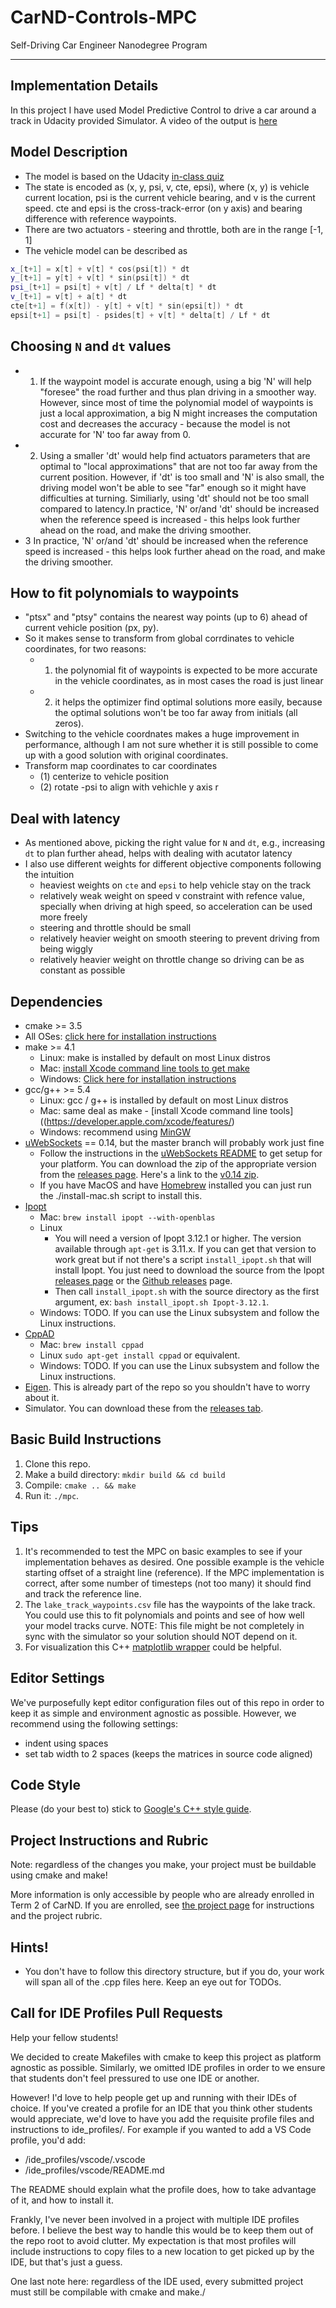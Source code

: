 # CarND-Controls-MPC
Self-Driving Car Engineer Nanodegree Program

---

## Implementation Details

In this project I have used Model Predictive Control to drive a car around a track in Udacity provided
Simulator. A video of the output is [here](https://www.youtube.com/watch?v=FUAZ29bJllg)

## Model Description

- The model is based on the Udacity [in-class quiz](https://github.com/udacity/CarND-MPC-Quizzes/blob/master/mpc_to_line/solution/MPC.cpp)
- The state is encoded as (x, y, psi, v, cte, epsi), where (x, y) is vehicle current location,
psi is the current vehicle bearing, and v is the current speed. cte and epsi is the cross-track-error (on y axis) and bearing difference with reference waypoints.
- There are two actuators - steering and throttle, both are in the range [-1, 1]
- The vehicle model can be described as 
```c++
x_[t+1] = x[t] + v[t] * cos(psi[t]) * dt
y_[t+1] = y[t] + v[t] * sin(psi[t]) * dt
psi_[t+1] = psi[t] + v[t] / Lf * delta[t] * dt
v_[t+1] = v[t] + a[t] * dt
cte[t+1] = f(x[t]) - y[t] + v[t] * sin(epsi[t]) * dt
epsi[t+1] = psi[t] - psides[t] + v[t] * delta[t] / Lf * dt
```

## Choosing `N` and `dt` values 

- 1. If the waypoint model is accurate enough, using a big 'N' will help "foresee" the road further and thus plan driving in a smoother way. 
    However, since most of time the polynomial model of waypoints is just a local approximation, a big N might increases the computation cost and decreases the accuracy - because the model is not accurate for 'N' too far away from 0.
- 2. Using a smaller 'dt' would help find actuators parameters that are optimal to "local approximations" that are not too far away from the current position. However, if 'dt' is too small and 'N' is also small, the driving model won't be able to see "far" enough so it might have difficulties at turning. 
    Similiarly, using 'dt' should not be too small compared to latency.In practice, 'N' or/and 'dt' should be increased when the reference speed is increased - this helps look further ahead on the road, and make the driving smoother.
- 3 In practice, 'N' or/and 'dt' should be increased when the reference speed is increased - this helps look further ahead on the road, and make the driving smoother.

## How to fit polynomials to waypoints

- "ptsx" and "ptsy" contains the nearest way points (up to 6) ahead of current vehicle position (px, py). 
- So it makes sense to transform from global corrdinates to vehicle coordinates, for two reasons:
  - 1. the polynomial fit of waypoints is expected to be more accurate in the vehicle coordinates, as in most cases the road is just linear
  - 2. it helps the optimizer find optimal solutions more easily, because the optimal solutions won't be too far away from initials (all zeros).
- Switching to the vehicle coordnates makes a huge improvement in performance, although I am not sure whether it is still possible to come up with a good solution with original coordinates.
- Transform map coordinates to car coordinates
  - (1) centerize to vehicle position
  - (2) rotate -psi to align with vehichle y axis
r
## Deal with latency
- As mentioned above, picking the right value for `N` and `dt`, e.g., increasing `dt` to plan further ahead, helps with dealing with acutator latency
- I also use different weights for different objective components following the intuition
  - heaviest weights on `cte` and `epsi` to help vehicle stay on the track
  - relatively weak weight on speed v constraint with refence value, specially when driving at high speed, so acceleration can be used more freely
  - steering and throttle should be small 
  - relatively heavier weight on smooth steering to prevent driving from being wiggly
  - relatively heavier weight on throttle change so driving can be as constant as possible



## Dependencies

* cmake >= 3.5
 * All OSes: [click here for installation instructions](https://cmake.org/install/)
* make >= 4.1
  * Linux: make is installed by default on most Linux distros
  * Mac: [install Xcode command line tools to get make](https://developer.apple.com/xcode/features/)
  * Windows: [Click here for installation instructions](http://gnuwin32.sourceforge.net/packages/make.htm)
* gcc/g++ >= 5.4
  * Linux: gcc / g++ is installed by default on most Linux distros
  * Mac: same deal as make - [install Xcode command line tools]((https://developer.apple.com/xcode/features/)
  * Windows: recommend using [MinGW](http://www.mingw.org/)
* [uWebSockets](https://github.com/uWebSockets/uWebSockets) == 0.14, but the master branch will probably work just fine
  * Follow the instructions in the [uWebSockets README](https://github.com/uWebSockets/uWebSockets/blob/master/README.md) to get setup for your platform. You can download the zip of the appropriate version from the [releases page](https://github.com/uWebSockets/uWebSockets/releases). Here's a link to the [v0.14 zip](https://github.com/uWebSockets/uWebSockets/archive/v0.14.0.zip).
  * If you have MacOS and have [Homebrew](https://brew.sh/) installed you can just run the ./install-mac.sh script to install this.
* [Ipopt](https://projects.coin-or.org/Ipopt)
  * Mac: `brew install ipopt --with-openblas`
  * Linux
    * You will need a version of Ipopt 3.12.1 or higher. The version available through `apt-get` is 3.11.x. If you can get that version to work great but if not there's a script `install_ipopt.sh` that will install Ipopt. You just need to download the source from the Ipopt [releases page](https://www.coin-or.org/download/source/Ipopt/) or the [Github releases](https://github.com/coin-or/Ipopt/releases) page.
    * Then call `install_ipopt.sh` with the source directory as the first argument, ex: `bash install_ipopt.sh Ipopt-3.12.1`. 
  * Windows: TODO. If you can use the Linux subsystem and follow the Linux instructions.
* [CppAD](https://www.coin-or.org/CppAD/)
  * Mac: `brew install cppad`
  * Linux `sudo apt-get install cppad` or equivalent.
  * Windows: TODO. If you can use the Linux subsystem and follow the Linux instructions.
* [Eigen](http://eigen.tuxfamily.org/index.php?title=Main_Page). This is already part of the repo so you shouldn't have to worry about it.
* Simulator. You can download these from the [releases tab](https://github.com/udacity/CarND-MPC-Project/releases).



## Basic Build Instructions


1. Clone this repo.
2. Make a build directory: `mkdir build && cd build`
3. Compile: `cmake .. && make`
4. Run it: `./mpc`.

## Tips

1. It's recommended to test the MPC on basic examples to see if your implementation behaves as desired. One possible example
is the vehicle starting offset of a straight line (reference). If the MPC implementation is correct, after some number of timesteps
(not too many) it should find and track the reference line.
2. The `lake_track_waypoints.csv` file has the waypoints of the lake track. You could use this to fit polynomials and points and see of how well your model tracks curve. NOTE: This file might be not completely in sync with the simulator so your solution should NOT depend on it.
3. For visualization this C++ [matplotlib wrapper](https://github.com/lava/matplotlib-cpp) could be helpful.

## Editor Settings

We've purposefully kept editor configuration files out of this repo in order to
keep it as simple and environment agnostic as possible. However, we recommend
using the following settings:

* indent using spaces
* set tab width to 2 spaces (keeps the matrices in source code aligned)

## Code Style

Please (do your best to) stick to [Google's C++ style guide](https://google.github.io/styleguide/cppguide.html).

## Project Instructions and Rubric

Note: regardless of the changes you make, your project must be buildable using
cmake and make!

More information is only accessible by people who are already enrolled in Term 2
of CarND. If you are enrolled, see [the project page](https://classroom.udacity.com/nanodegrees/nd013/parts/40f38239-66b6-46ec-ae68-03afd8a601c8/modules/f1820894-8322-4bb3-81aa-b26b3c6dcbaf/lessons/b1ff3be0-c904-438e-aad3-2b5379f0e0c3/concepts/1a2255a0-e23c-44cf-8d41-39b8a3c8264a)
for instructions and the project rubric.

## Hints!

* You don't have to follow this directory structure, but if you do, your work
  will span all of the .cpp files here. Keep an eye out for TODOs.

## Call for IDE Profiles Pull Requests

Help your fellow students!

We decided to create Makefiles with cmake to keep this project as platform
agnostic as possible. Similarly, we omitted IDE profiles in order to we ensure
that students don't feel pressured to use one IDE or another.

However! I'd love to help people get up and running with their IDEs of choice.
If you've created a profile for an IDE that you think other students would
appreciate, we'd love to have you add the requisite profile files and
instructions to ide_profiles/. For example if you wanted to add a VS Code
profile, you'd add:

* /ide_profiles/vscode/.vscode
* /ide_profiles/vscode/README.md

The README should explain what the profile does, how to take advantage of it,
and how to install it.

Frankly, I've never been involved in a project with multiple IDE profiles
before. I believe the best way to handle this would be to keep them out of the
repo root to avoid clutter. My expectation is that most profiles will include
instructions to copy files to a new location to get picked up by the IDE, but
that's just a guess.

One last note here: regardless of the IDE used, every submitted project must
still be compilable with cmake and make./
